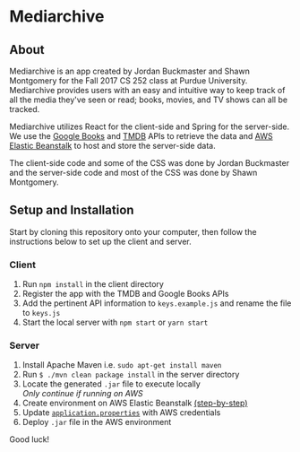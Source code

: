 # Mediarchive

## About
Mediarchive is an app created by Jordan Buckmaster and Shawn Montgomery for the Fall 2017 CS 252 class at Purdue University. Mediarchive provides users with an easy and intuitive way to keep track of all the media they've seen or read; books, movies, and TV shows can all be tracked. 

Mediarchive utilizes React for the client-side and Spring for the server-side. We use the [Google Books](https://developers.google.com/books/) and [TMDB](https://www.themoviedb.org/documentation/api/) APIs to retrieve the data and 
[AWS Elastic Beanstalk](https://aws.amazon.com/elasticbeanstalk) to host and store the server-side data.

The client-side code and some of the CSS was done by Jordan Buckmaster and the server-side code and most of the CSS was done by Shawn Montgomery.

## Setup and Installation
Start by cloning this repository onto your computer, then follow the instructions below to set up the client and server.

### Client
1. Run `npm install` in the client directory
2. Register the app with the TMDB and Google Books APIs
3. Add the pertinent API information to `keys.example.js` and rename the file to `keys.js`
4. Start the local server with `npm start` or `yarn start`
### Server
1. Install Apache Maven i.e. `sudo apt-get install maven`
2. Run `$ ./mvn clean package install` in the server directory
3. Locate the generated `.jar` file to execute locally  
  _Only continue if running on AWS_  
  1. Create environment on AWS Elastic Beanstalk [(step-by-step)](https://aws.amazon.com/blogs/devops/deploying-a-spring-boot-application-on-aws-using-aws-elastic-beanstalk/)
  2. Update [`application.properties`](../blob/mediarchive/server/src/main/resources/application.properties) with AWS credentials  
  3. Deploy `.jar` file in the AWS environment

Good luck!
